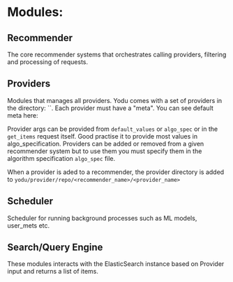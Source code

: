 # Modules:

## Recommender

The core recommender systems that orchestrates calling providers, filtering
and processing of requests.

## Providers

Modules that manages all providers.
Yodu comes with a set of providers in the directory: ``.
Each provider must have a "meta". You can see default meta here:

Provider args can be provided from `default_values` or `algo_spec` or in the `get_items` request itself.
Good practise it to provide most values in algo_specification.
Providers can be added or removed from a given recommender system but to use them you must
specify them in the algorithm specification `algo_spec` file.

When a provider is aded to a recommender, the provider directory is added
to  `yodu/provider/repo/<recommender_name>/<provider_name>`

## Scheduler

Scheduler for running background processes such as ML models, user_mets etc.

## Search/Query Engine

These modules interacts with the ElasticSearch instance based on Provider input and
returns a list of items.
